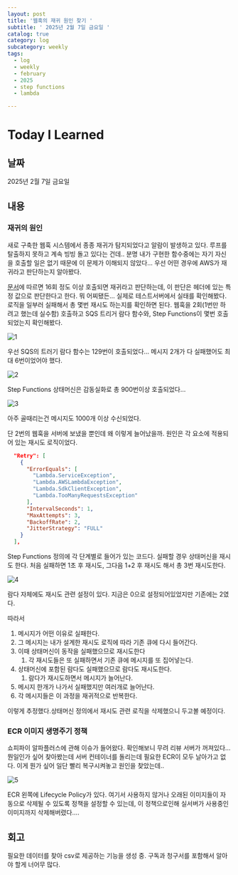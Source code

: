 ```yaml
---
layout: post
title: '웹훅의 재귀 원인 찾기 '
subtitle: ' 2025년 2월 7일 금요일 '
catalog: true
category: log
subcategory: weekly
tags:
  - log
  - weekly
  - february
  - 2025
  - step functions
  - lambda

---
```


# Today I Learned

## 날짜

2025년 2월 7일 금요일

## 내용

### 재귀의 원인

새로 구축한 웹훅 시스템에서 종종 재귀가 탐지되었다고 알람이 발생하고 있다. 루프를 탈출하지 못하고 계속 빙빙 돌고 있다는 건데.. 분명 내가 구현한 함수중에는 자기 자신을 호출할 일은 없기 때문에 이 문제가 이해되지 않았다… 우선 어떤 경우에 AWS가 재귀라고 판단하는지 알아봤다.

[문서](https://docs.aws.amazon.com/ko_kr/lambda/latest/dg/invocation-recursion.html)에 따르면 16회 정도 이상 호출되면 재귀라고 판단하는데, 이 판단은 헤더에 있는 특정 값으로 판단한다고 한다. 뭐 어찌됐든… 실제로 테스트서버에서 실태를 확인해봤다. 로직을 일부러 실패해서 총 몇번 재시도 하는지를 확인하면 된다. 웹훅을 2회(1번만 하려고 했는데 실수함) 호출하고 SQS 트리거 람다 함수와, Step Functions이 몇번 호출되었는지 확인해봤다.

 

![1](https://cdn.jsdelivr.net/gh/junsoopooh/importunate-dev.github.io/img/log/2025/02/07/1.webp)

우선 SQS의 트러기 람다 함수는 129번이 호출되었다… 메시지 2개가 다 실패했어도 최대 6번이었어야 했다.

![2](https://cdn.jsdelivr.net/gh/junsoopooh/importunate-dev.github.io/img/log/2025/02/07/2.webp)

Step Functions 상태머신은 감동실화로 총 900번이상 호출되었다…

![3](https://cdn.jsdelivr.net/gh/junsoopooh/importunate-dev.github.io/img/log/2025/02/07/3.webp)

아주 골때리는건 메시지도 1000개 이상 수신되었다.

단 2번의 웹훅을 서버에 보냈을 뿐인데 왜 이렇게 늘어났을까. 원인은 각 요소에 적용되어 있는 재시도 로직이었다.

```json
  "Retry": [
    {
      "ErrorEquals": [
        "Lambda.ServiceException",
        "Lambda.AWSLambdaException",
        "Lambda.SdkClientException",
        "Lambda.TooManyRequestsException"
      ],
      "IntervalSeconds": 1,
      "MaxAttempts": 3,
      "BackoffRate": 2,
      "JitterStrategy": "FULL"
    }
  ],
```

Step Functions 정의에 각 단계별로 들어가 있는 코드다. 실패할 경우 상태머신을 재시도 한다. 처음 실패하면 1초 후 재시도, 그다음 1+2 후 재시도 해서 총 3번 재시도한다. 

![4](https://cdn.jsdelivr.net/gh/junsoopooh/importunate-dev.github.io/img/log/2025/02/07/4.webp)

람다 자체에도 재시도 관련 설정이 있다. 지금은 0으로 설정되어있었지만 기존에는 2였다.

따라서 

1. 메시지가 어떤 이유로 실패한다.
2. 그 메시지는 내가 설계한 재시도 로직에 따라 기존 큐에 다시 들어간다.
3. 이때 상태머신이 동작을 실패했으므로 재시도한다
    1. 각 재시도들은 또 실패하면서 기존 큐에 메시지를 또 집어넣는다.
4. 상태머신에 포함된 람다도 실패했으므로 람다도 재시도한다.
    1. 람다가 재시도하면서 메시지가 늘어난다.
5. 메시지 한개가 나가서 실패했지만 여러개로 늘어난다.
6. 각 메시지들은 이 과정을 재귀적으로 반복한다.

이렇게 추정했다.상태머신 정의에서 재시도 관련 로직을 삭제했으니 두고볼 예정이다.

### ECR 이미지 생명주기 정책

쇼피파이 알파플러스에 관해 이슈가 들어왔다. 확인해보니 무려 리뷰 서버가 꺼져있다… 뭔일인가 싶어 찾아봤는데 서버 컨테이너를 돌리는데 필요한 ECR이 모두 날아가고 없다. 이게 뭔가 싶어 일단 빨리 복구시켜놓고 원인을 찾았는데..

![5](https://cdn.jsdelivr.net/gh/junsoopooh/importunate-dev.github.io/img/log/2025/02/07/5.webp)

ECR 왼쪽에 Lifecycle Policy가 있다. 여기서 사용하지 않거나 오래된 이미지들이 자동으로 삭제될 수 있도록 정책을 설정할 수 있는데, 이 정책으로인해 실서버가 사용중인 이미지까지 삭제해버렸다….

## 회고

필요한 데이터를 찾아 csv로 제공하는 기능을 생성 중. 구독과 청구서를 포함해서 알아야 할게 너어무 많다.